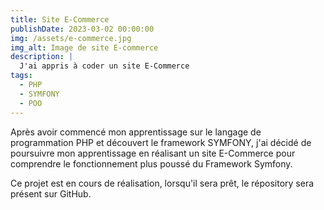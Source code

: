```yaml
---
title: Site E-Commerce
publishDate: 2023-03-02 00:00:00
img: /assets/e-commerce.jpg
img_alt: Image de site E-commerce
description: |
  J'ai appris à coder un site E-Commerce 
tags:
  - PHP
  - SYMFONY
  - POO
---
```


Après avoir commencé mon apprentissage sur le langage de programmation PHP et découvert le framework SYMFONY, j'ai décidé de poursuivre mon apprentissage en réalisant un site E-Commerce pour comprendre le fonctionnement plus poussé du Framework Symfony. 

Ce projet est en cours de réalisation, lorsqu'il sera prêt, le répository sera présent sur GitHub. 
